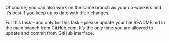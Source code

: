 Of course, you can also work on the same branch as your co-workers and it’s best if you keep up to date with their changes.



For this task – and only for this task – please update your file README.md in the main branch from GitHub.com. It’s the only time you are allowed to update and commit from GitHub interface.

